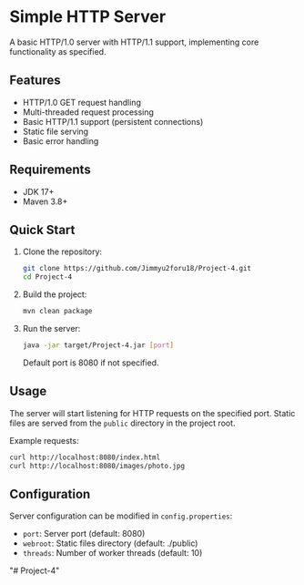 # Simple HTTP Server

A basic HTTP/1.0 server with HTTP/1.1 support, implementing core functionality as specified.

## Features

- HTTP/1.0 GET request handling
- Multi-threaded request processing
- Basic HTTP/1.1 support (persistent connections)
- Static file serving
- Basic error handling

## Requirements

- JDK 17+
- Maven 3.8+

## Quick Start

1. Clone the repository:

   ```bash
   git clone https://github.com/Jimmyu2foru18/Project-4.git
   cd Project-4
   ```

2. Build the project:

   ```bash
   mvn clean package
   ```

3. Run the server:

   ```bash
   java -jar target/Project-4.jar [port]
   ```
   Default port is 8080 if not specified.

## Usage

The server will start listening for HTTP requests on the specified port. Static files are served from the `public` directory in the project root.

Example requests:
```bash
curl http://localhost:8080/index.html
curl http://localhost:8080/images/photo.jpg
```

## Configuration

Server configuration can be modified in `config.properties`:
- `port`: Server port (default: 8080)
- `webroot`: Static files directory (default: ./public)
- `threads`: Number of worker threads (default: 10)


"# Project-4" 
